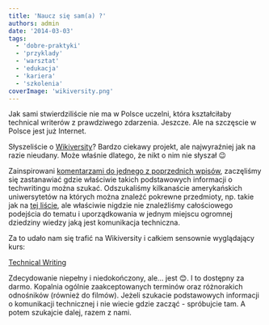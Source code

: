 ```yaml
---
title: 'Naucz się sam(a) ?'
authors: admin
date: '2014-03-03'
tags:
  - 'dobre-praktyki'
  - 'przyklady'
  - 'warsztat'
  - 'edukacja'
  - 'kariera'
  - 'szkolenia'
coverImage: 'wikiversity.png'
---
```


Jak sami stwierdziliście nie ma w Polsce uczelni, która kształciłaby technical
writerów z prawdziwego zdarzenia. Jeszcze. Ale na szczęscie w Polsce jest już
Internet.

<!--truncate-->

Słyszeliście o [Wikiversity](http://www.wikiversity.org/)? Bardzo ciekawy
projekt, ale najwyraźniej jak na razie nieudany. Może właśnie dlatego, że nikt o
nim nie słyszał 😉

Zainspirowani
[komentarzami do jednego z poprzednich wpisów](http://techwriter.pl/kiedy-instrukcja-staje-sie-sztuka/#comments),
zaczęliśmy się zastanawiać gdzie właściwie takich podstawowych informacji o
techwritingu można szukać. Odszukaliśmy kilkanaście amerykańskich uniwersytetów
na których można znaleźć pokrewne przedmioty, np. takie jak na
[tej liście](http://extension.berkeley.edu/public/category/programStream.do?method=load&selectedProgramAreaId=15550&selectedProgramStreamId=15615#),
ale właściwie nigdzie nie znaleźliśmy całościowego podejścia do tematu i
uporządkowania w jednym miejscu ogromnej dziedziny wiedzy jaką jest komunikacja
techniczna.

Za to udało nam się trafić na Wikiversity i całkiem sensownie wyglądający kurs:

[Technical Writing](http://en.wikiversity.org/wiki/Technical_writing)

Zdecydowanie niepełny i niedokończony, ale... jest 😊. I to dostępny za darmo.
Kopalnia ogólnie zaakceptowanych terminów oraz różnorakich odnośników (również
do filmów). Jeżeli szukacie podstawowych informacji o komunikacji technicznej i
nie wiecie gdzie zacząć - spróbujcie tam. A potem szukajcie dalej, razem z nami.
